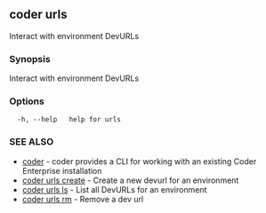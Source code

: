 ## coder urls

Interact with environment DevURLs

### Synopsis

Interact with environment DevURLs

### Options

```
  -h, --help   help for urls
```

### SEE ALSO

* [coder](coder.md)	 - coder provides a CLI for working with an existing Coder Enterprise installation
* [coder urls create](coder_urls_create.md)	 - Create a new devurl for an environment
* [coder urls ls](coder_urls_ls.md)	 - List all DevURLs for an environment
* [coder urls rm](coder_urls_rm.md)	 - Remove a dev url

